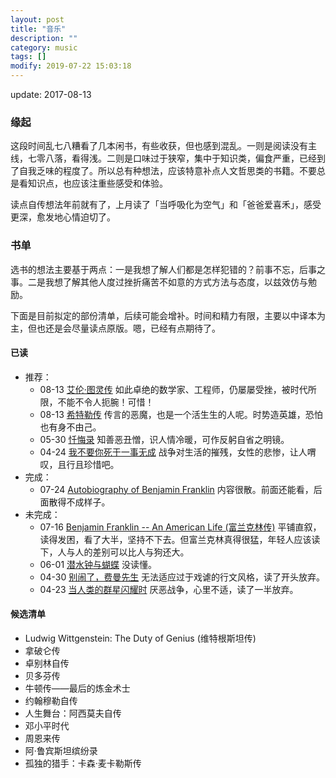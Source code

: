 ```yaml
---
layout: post
title: "音乐"
description: ""
category: music
tags: []
modify: 2019-07-22 15:03:18
---
```


update: 2017-08-13

### 缘起

这段时间乱七八糟看了几本闲书，有些收获，但也感到混乱。一则是阅读没有主线，七零八落，看得浅。二则是口味过于狭窄，集中于知识类，偏食严重，已经到了自我乏味的程度了。所以总有种想法，应该特意补点人文哲思类的书籍。不要总是看知识点，也应该注重些感受和体验。

读点自传想法年前就有了，上月读了「当呼吸化为空气」和「爸爸爱喜禾」，感受更深，愈发地心情迫切了。


### 书单

选书的想法主要基于两点：一是我想了解人们都是怎样犯错的？前事不忘，后事之事。二是我想了解其他人度过挫折痛苦不如意的方式方法与态度，以兹效仿与勉励。

下面是目前拟定的部份清单，后续可能会增补。时间和精力有限，主要以中译本为主，但也还是会尽量读点原版。嗯，已经有点期待了。


#### 已读

+ 推荐：
  - 08-13 [艾伦·图灵传](https://book.douban.com/subject/10522003/)
    如此卓绝的数学家、工程师，仍屡屡受挫，被时代所限，不能不令人扼腕！可惜！
  - 08-13 [希特勒传](https://book.douban.com/subject/26805257/)
    传言的恶魔，也是一个活生生的人呢。时势造英雄，恐怕也有身不由己。
  - 05-30 [忏悔录](https://book.douban.com/subject/1048173/)
    知善恶丑憎，识人情冷暖，可作反躬自省之明镜。
  - 04-24 [我不要你死于一事无成](https://book.douban.com/subject/10598170/)
    战争对生活的摧残，女性的悲惨，让人喟叹，且行且珍惜吧。
+ 完成：
  - 07-24 [Autobiography of Benjamin Franklin](https://book.douban.com/subject/4752847/)
    内容很散。前面还能看，后面散得不成样子。
+ 未完成：
  - 07-16 [Benjamin Franklin -- An American Life (富兰克林传)](https://book.douban.com/subject/1365773/)
    平铺直叙，读得发困，看了大半，坚持不下去。但富兰克林真得很猛，年轻人应该读下，人与人的差别可以比人与狗还大。
  - 06-01 [潜水钟与蝴蝶](https://book.douban.com/subject/2243692/)
    没读懂。
  - 04-30 [别闹了，费曼先生](https://book.douban.com/subject/1037602/)
    无法适应过于戏谑的行文风格，读了开头放弃。
  - 04-23 [当人类的群星闪耀时](https://book.douban.com/subject/26877741/)
    厌恶战争，心里不适，读了一半放弃。


#### 候选清单

+ Ludwig Wittgenstein: The Duty of Genius (维特根斯坦传)
+ 拿破仑传
+ 卓别林自传
+ 贝多芬传
+ 牛顿传——最后的炼金术士
+ 约翰穆勒自传
+ 人生舞台：阿西莫夫自传
+ 邓小平时代
+ 周恩来传
+ 阿·鲁宾斯坦缤纷录
+ 孤独的猎手：卡森·麦卡勒斯传
